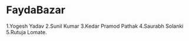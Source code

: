 # FaydaBazar

1.Yogesh Yadav
2.Sunil Kumar
3.Kedar Pramod Pathak
4.Saurabh Solanki
5.Rutuja Lomate.
